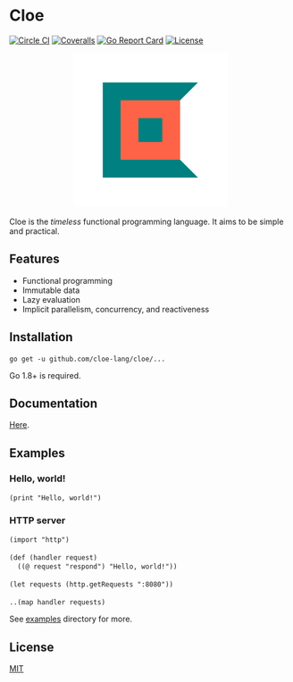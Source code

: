 # Cloe

[![Circle CI](https://img.shields.io/circleci/project/github/cloe-lang/cloe/master.svg?style=flat-square)](https://circleci.com/gh/cloe-lang/cloe)
[![Coveralls](https://img.shields.io/coveralls/cloe-lang/cloe/master.svg?style=flat-square)](https://coveralls.io/github/cloe-lang/cloe)
[![Go Report Card](https://goreportcard.com/badge/github.com/cloe-lang/cloe?style=flat-square)](https://goreportcard.com/report/github.com/cloe-lang/cloe)
[![License](https://img.shields.io/github/license/cloe-lang/cloe.svg?style=flat-square)](https://opensource.org/licenses/MIT)

<div align="center">
  <img src="https://raw.githubusercontent.com/cloe-lang/icon/master/spaced.png" alt="logo"/>
</div>

Cloe is the *timeless* functional programming language.
It aims to be simple and practical.

## Features

- Functional programming
- Immutable data
- Lazy evaluation
- Implicit parallelism, concurrency, and reactiveness

## Installation

```
go get -u github.com/cloe-lang/cloe/...
```

Go 1.8+ is required.

## Documentation

[Here](https://cloe-lang.org).

## Examples

### Hello, world!

```
(print "Hello, world!")
```

### HTTP server

```
(import "http")

(def (handler request)
  ((@ request "respond") "Hello, world!"))

(let requests (http.getRequests ":8080"))

..(map handler requests)
```

See [examples](examples) directory for more.

## License

[MIT](LICENSE)
